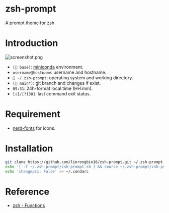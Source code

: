 # zsh-prompt

A prompt theme for zsh

# Introduction

![screenshot.png](https://raw.githubusercontent.com/linrongbin16/zsh-prompt-screenshot/main/screenshot-basic1.png)

- `( base)`: [miniconda](https://docs.conda.io/en/latest/miniconda.html) environment.
- `username@hostname`: username and hostname.
- ` ~/.zsh-prompt`: operating system and working directory.
- `( main*)`: git branch and changes if exist.
- `09:31`: 24h-format local time (HH:mm).
- `[√]/[?130]`: last command exit status.

# Requirement

- [nerd-fonts](https://github.com/ryanoasis/nerd-fonts) for icons.

# Installation

```bash
git clone https://github.com/linrongbin16/zsh-prompt.git ~/.zsh-prompt
echo '[ -f ~/.zsh-prompt/zsh-prompt.sh ] && source ~/.zsh-prompt/zsh-prompt.sh' >> ~/.zshrc
echo 'changeps1: False' >> ~/.condarc
```

# Reference

- [zsh - Functions](https://zsh.sourceforge.io/Doc/Release/Functions.html)
